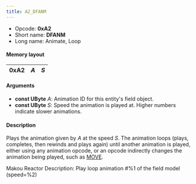 ```yaml
---
title: A2_DFANM
---
```


- Opcode: **0xA2**
- Short name: **DFANM**
- Long name: Animate, Loop

#### Memory layout

| 0xA2 | *A* | *S* |
|------|-----|-----|

#### Arguments

- **const UByte** *A*: Animation ID for this entity's field object.
- **const UByte** *S*: Speed the animation is played at. Higher numbers indicate slower animations.

#### Description

Plays the animation given by *A* at the speed *S*. The animation loops (plays, completes, then rewinds and plays again) until another animation is played, either using any animation opcode, or an opcode indirectly changes the animation being played, such as [MOVE](A8_MOVE.md).

Makou Reactor Description: Play loop animation \#%1 of the field model (speed=%2)

